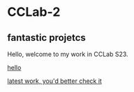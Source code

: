 # CCLab-2 
## fantastic projetcs

Hello, welcome to my work in CCLab S23.

[hello](https://xiaoqing031231.github.io/CCLab-2/capylalala/)

[latest work, you'd better check it](https://xiaoqing031231.github.io/CCLab-2/vanillaJS_and_p5/)